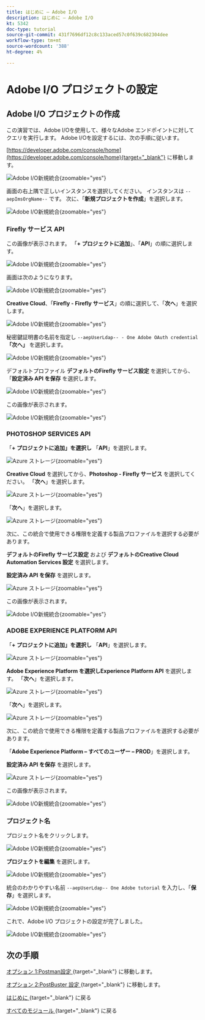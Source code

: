 ```yaml
---
title: はじめに – Adobe I/O
description: はじめに – Adobe I/O
kt: 5342
doc-type: tutorial
source-git-commit: 431f7696df12c8c133aced57c0f639c682304dee
workflow-type: tm+mt
source-wordcount: '388'
ht-degree: 4%

---
```


# Adobe I/O プロジェクトの設定

## Adobe I/O プロジェクトの作成

この演習では、Adobe I/Oを使用して、様々なAdobe エンドポイントに対してクエリを実行します。 Adobe I/Oを設定するには、次の手順に従います。

[https://developer.adobe.com/console/home](https://developer.adobe.com/console/home){target="_blank"} に移動します。

![Adobe I/O新規統合 ](./images/iohome.png){zoomable="yes"}

画面の右上隅で正しいインスタンスを選択してください。 インスタンスは `--aepImsOrgName--` です。
次に、「**新規プロジェクトを作成**」を選択します。

![Adobe I/O新規統合 ](./images/iocomp.png){zoomable="yes"}

### Firefly サービス API

この画像が表示されます。 「**+ プロジェクトに追加**」、「**API**」の順に選択します。

![Adobe I/O新規統合 ](./images/adobe_io_access_api.png){zoomable="yes"}

画面は次のようになります。

![Adobe I/O新規統合 ](./images/api1.png){zoomable="yes"}

**Creative Cloud**、「**Firefly - Firefly サービス**」の順に選択して、「**次へ**」を選択します。

![Adobe I/O新規統合 ](./images/api3.png){zoomable="yes"}

秘密鍵証明書の名前を指定し `--aepUserLdap-- - One Adobe OAuth credential`**「次へ」** を選択します。

![Adobe I/O新規統合 ](./images/api4.png){zoomable="yes"}

デフォルトプロファイル **デフォルトのFirefly サービス設定** を選択してから、「**設定済み API を保存** を選択します。

![Adobe I/O新規統合 ](./images/api9.png){zoomable="yes"}

この画像が表示されます。

![Adobe I/O新規統合 ](./images/api10.png){zoomable="yes"}

### PHOTOSHOP SERVICES API

「**+ プロジェクトに追加」を選択し** 「**API**」を選択します。

![Azure ストレージ ](./images/ps2.png){zoomable="yes"}

**Creative Cloud** を選択してから、**Photoshop - Firefly サービス** を選択してください。 「**次へ**」を選択します。

![Azure ストレージ ](./images/ps3.png){zoomable="yes"}

「**次へ**」を選択します。

![Azure ストレージ ](./images/ps4.png){zoomable="yes"}

次に、この統合で使用できる権限を定義する製品プロファイルを選択する必要があります。

**デフォルトのFirefly サービス設定** および **デフォルトのCreative Cloud Automation Services 設定** を選択します。

**設定済み API を保存** を選択します。

![Azure ストレージ ](./images/ps5.png){zoomable="yes"}

この画像が表示されます。

![Adobe I/O新規統合 ](./images/ps7.png){zoomable="yes"}

### ADOBE EXPERIENCE PLATFORM API

「**+ プロジェクトに追加」を選択し** 「**API**」を選択します。

![Azure ストレージ ](./images/aep1.png){zoomable="yes"}

**Adobe Experience Platform を選択し**&#x200B;**Experience Platform API** を選択します。 「**次へ**」を選択します。

![Azure ストレージ ](./images/aep2.png){zoomable="yes"}

「**次へ**」を選択します。

![Azure ストレージ ](./images/aep3.png){zoomable="yes"}

次に、この統合で使用できる権限を定義する製品プロファイルを選択する必要があります。

「**Adobe Experience Platform – すべてのユーザー – PROD**」を選択します。

**設定済み API を保存** を選択します。

![Azure ストレージ ](./images/aep4.png){zoomable="yes"}

この画像が表示されます。

![Adobe I/O新規統合 ](./images/aep5.png){zoomable="yes"}

### プロジェクト名

プロジェクト名をクリックします。

![Adobe I/O新規統合 ](./images/api13.png){zoomable="yes"}

**プロジェクトを編集** を選択します。

![Adobe I/O新規統合 ](./images/api14.png){zoomable="yes"}

統合のわかりやすい名前 `--aepUserLdap-- One Adobe tutorial` を入力し、「**保存**」を選択します。

![Adobe I/O新規統合 ](./images/api15.png){zoomable="yes"}

これで、Adobe I/O プロジェクトの設定が完了しました。

![Adobe I/O新規統合 ](./images/api16.png){zoomable="yes"}

## 次の手順

[ オプション 1:Postman設定 ](./ex7.md){target="_blank"} に移動します。

[ オプション 2:PostBuster 設定 ](./ex8.md){target="_blank"} に移動します。

[ はじめに ](./getting-started.md){target="_blank"} に戻る

[ すべてのモジュール ](./../../../overview.md){target="_blank"} に戻る